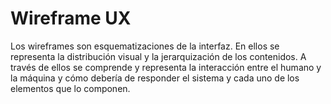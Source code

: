 # Wireframe UX
Los wireframes son esquematizaciones de la interfaz. En ellos se representa la distribución visual y la jerarquización de los contenidos. A través de ellos se comprende y representa la interacción entre el humano y la máquina y cómo debería de responder el sistema y cada uno de los elementos que lo componen.

 